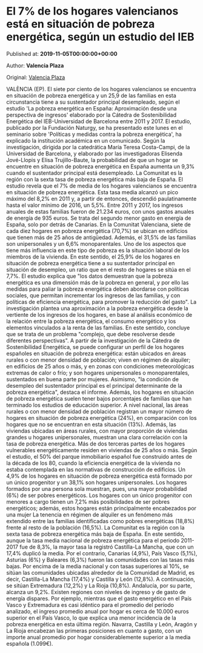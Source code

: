 
# El 7% de los hogares valencianos está en situación de pobreza energética, según un estudio del IEB

Published at: **2019-11-05T00:00:00+00:00**

Author: **Valencia Plaza**

Original: [Valencia Plaza](https://valenciaplaza.com/el-7-de-los-hogares-valencianos-esta-en-situacion-de-pobreza-energetica-segun-un-estudio-del-ieb)

VALÈNCIA (EP). El siete por ciento de los hogares valencianos se encuentra en situación de pobreza energética y un 25,9 de las familias en esta circunstancia tiene a su sustentador principal desempleado, según el estudio 'La pobreza energética en España: Aproximación desde una perspectiva de ingresos' elaborado por la Cátedra de Sostenibilidad Energética del IEB-Universidad de Barcelona entre 2011 y 2017.
El estudio, publicado por la Fundación Naturgy, se ha presentado este lunes en el seminario sobre 'Políticas y medidas contra la pobreza energética', ha explicado la institución académica en un comunicado.
Según la investigación, dirigida por la catedrática María Teresa Costa-Campi, de la Universidad de Barcelona, y elaborado por las investigadoras Elisenda Jové-Llopis y Elisa Trujillo-Baute, la probabilidad de que un hogar se encuentre en situación de pobreza energética en España aumenta un 9,3% cuando el sustentador principal está desempleado.
La Comunitat es la región con la sexta tasa de pobreza energética más baja de España. El estudio revela que el 7% de media de los hogares valencianos se encuentra en situación de pobreza energética. Esta tasa media alcanzó un pico máximo del 8,2% en 2011 y, a partir de entonces, descendió paulatinamente hasta el valor mínimo de 2016, un 5,5%.
Entre 2011 y 2017, los ingresos anuales de estas familias fueron de 21.234 euros, con unos gastos anuales de energía de 935 euros. Se trata del segundo menor gasto en energía de España, solo por detrás de Canarias.
En la Comunitat Valenciana, siete de cada diez hogares en pobreza energética (70,7%) se ubican en edificios que tienen más de 25 años de antigüedad. Además, el 31,5% de las familias son unipersonales y un 6,6% monoparentales.
Uno de los aspectos que tiene más influencia en este tipo de pobreza es la situación laboral de los miembros de la vivienda. En este sentido, el 25,9% de los hogares en situación de pobreza energética tiene a su sustentador principal en situación de desempleo, un ratio que en el resto de hogares se sitúa en el 7,7%.
El estudio explica que "los datos demuestran que la pobreza energética es una dimensión más de la pobreza en general, y por ello las medidas para paliar la pobreza energética deben abordarse con políticas sociales, que permitan incrementar los ingresos de las familias, y con políticas de eficiencia energética, para promover la reducción del gasto".
La investigación plantea una aproximación a la pobreza energética desde la vertiente de los ingresos de los hogares, en base al análisis económico de la relación entre la pobreza energética, el consumo energético y los elementos vinculados a la renta de las familias. En este sentido, concluye que se trata de un problema "complejo, que debe resolverse desde diferentes perspectivas".
A partir de la investigación de la Cátedra de Sostenibilidad Energética, se puede configurar un perfil de los hogares españoles en situación de pobreza energética: están ubicados en áreas rurales o con menor densidad de población; viven en régimen de alquiler; en edificios de 25 años o más, y en zonas con condiciones meteorológicas extremas de calor o frío; y son hogares unipersonales o monoparentales, sustentados en buena parte por mujeres.
Asimismo, "la condición de desempleo del sustentador principal es el principal determinante de la pobreza energética", destaca el informe. Además, los hogares en situación de pobreza energética suelen tener bajos porcentajes de familias que han terminado los estudios de educación superior.
A nivel nacional, las áreas rurales o con menor densidad de población registran un mayor número de hogares en situación de pobreza energética (24%), en comparación con los hogares que no se encuentran en esta situación (13%).
Además, las viviendas ubicadas en áreas rurales, con mayor proporción de viviendas grandes u hogares unipersonales, muestran una clara correlación con la tasa de pobreza energética. Más de dos terceras partes de los hogares vulnerables energéticamente residen en viviendas de 25 años o más.
Según el estudio, el 50% del parque inmobiliario español fue construido antes de la década de los 80, cuando la eficiencia energética de la vivienda no estaba contemplada en las normativas de construcción de edificios.
Un 4,9% de los hogares en situación de pobreza energética está formado por un único progenitor y un 38,1% son hogares unipersonales. Los hogares formados por una persona sola muestran, pues, una mayor probabilidad (6%) de ser pobres energéticos. Los hogares con un único progenitor con menores a cargo tienen un 7,2% más posibilidades de ser pobres energéticos; además, estos hogares están principalmente encabezados por una mujer
La tenencia en régimen de alquiler es un fenómeno más extendido entre las familias identificadas como pobres energéticas (18,8%) frente al resto de la población (16,5%).
La Comunitat es la región con la sexta tasa de pobreza energética más baja de España. En este sentido, aunque la tasa media nacional de pobreza energética para el periodo 2011-2017 fue de 8,3%, la mayor tasa la registró Castilla-La Mancha, que con un 17,4% duplicó la media. Por el contrario, Canarias (4,9%), País Vasco (5,1%), Asturias (6%) y Baleares (6,3%) fueron las comunidades con las tasas más bajas.
Por encima de la media nacional y con tasas superiores al 10%, se sitúan las comunidades ubicadas alrededor de la Comunidad de Madrid, es decir, Castilla-La Mancha (17,4%) y Castilla y León (12,8%). A continuación, se sitúan Extremadura (12,2%) y La Rioja (10,8%). Andalucía, por su parte, alcanza un 9,2%.
Existen regiones con niveles de ingreso y de gasto de energía dispares. Por ejemplo, mientras que el gasto energético en el País Vasco y Extremadura es casi idéntico para el promedio del periodo analizado, el ingreso promedio anual por hogar es cerca de 10.000 euros superior en el País Vasco, lo que explica una menor incidencia de la pobreza energética en esta última región.
Navarra, Castilla y León, Aragón y La Rioja encabezan las primeras posiciones en cuanto a gasto, con un importe anual promedio por hogar considerablemente superior a la media española (1.099€).
